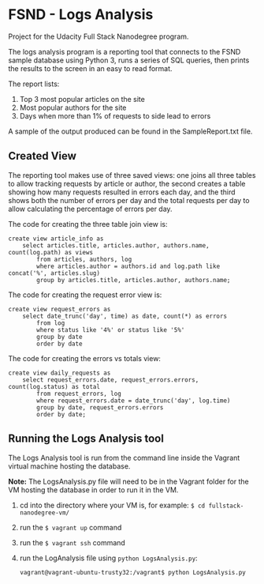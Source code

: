 # FSND - Logs Analysis

Project for the Udacity Full Stack Nanodegree program.

The logs analysis program is a reporting tool that connects to the FSND sample database using Python 3, runs a series of SQL queries, then prints the results to the screen in an easy to read format.

The report lists:

1. Top 3 most popular articles on the site
2. Most popular authors for the site
3. Days when more than 1% of requests to side lead to errors

A sample of the output produced can be found in the SampleReport.txt file.

## Created View
The reporting tool makes use of three saved views: one joins all three tables to allow tracking requests by article or author, the second creates a table showing how many requests resulted in errors each day, and the third shows both the number of errors per day and the total requests per day to allow calculating the percentage of errors per day.

The code for creating the three table join view is:

```
create view article_info as
    select articles.title, articles.author, authors.name, count(log.path) as views
        from articles, authors, log
        where articles.author = authors.id and log.path like concat('%', articles.slug)
        group by articles.title, articles.author, authors.name;
```

The code for creating the request error view is:

```
create view request_errors as
    select date_trunc('day', time) as date, count(*) as errors
        from log
        where status like '4%' or status like '5%'
        group by date
        order by date
```

The code for creating the errors vs totals view:

```
create view daily_requests as
    select request_errors.date, request_errors.errors, count(log.status) as total
        from request_errors, log
        where request_errors.date = date_trunc('day', log.time)
        group by date, request_errors.errors
        order by date;
```

## Running the Logs Analysis tool
The Logs Analysis tool is run from the command line inside the Vagrant virtual machine hosting the database.

**Note:** The LogsAnalysis.py file will need to be in the Vagrant folder for the VM hosting the database in order to run it in the VM.

1. cd into the directory where your VM is, for example:
   `$ cd fullstack-nanodegree-vm/`
2. run the `$ vagrant up` command
3. run the `$ vagrant ssh` command
4. run the LogAnalysis file using `python LogsAnalysis.py`:

    `vagrant@vagrant-ubuntu-trusty32:/vagrant$ python LogsAnalysis.py`
